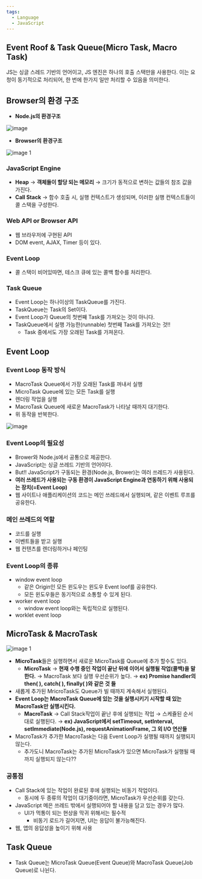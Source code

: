 ```yaml
---
tags:
  - Language
  - JavaScript
---
```

## Event Roof & Task Queue(Micro Task, Macro Task)
JS는 싱글 스레드 기반의 언어이고, JS 엔진은 하나의 호출 스택만을 사용한다.
이는 요청이 동기적으로 처리되어, 한 번에 한가지 일만 처리할 수 있음을 의미한다.

## Browser의 환경 구조
- **Node.js의 환경구조**

![image](https://github.com/SubiYoon/SubiYoon.github.io/assets/117332903/0109b3da-1ea9-4c84-9854-5e59ce94c1b7)

- **Browser의 환경구조**

![image 1](https://github.com/SubiYoon/SubiYoon.github.io/assets/117332903/bfe08600-a445-42b3-96ba-c7c0acb32636)


### JavaScript Engine
- **Heap**
    → **객체들이 할당 되는 메모리**
    → 크기가 동적으로 변하는 값들의 참조 값을 가진다.
- **Call Stack**
    → 함수 호출 시, 실행 컨텍스트가 생성되며, 이러한 실행 컨텍스트들이 콜 스택을 구성한다.

### Web API or Browser API
- 웹 브라우저에 구현된 API
- DOM event, AJAX, Timer 등이 있다.

### Event Loop
- 콜 스택이 비어있따면, 테스크 큐에 있는 콜백 함수를 처리한다.

### Task Queue
- Event Loop는 하나이상의 TaskQueue를 가진다.
- TaskQueue는 Task의 Set이다.
- Event Loop가 Queue의 첫번째 Task를 가져오는 것이 아니다.
- TaskQueue에서 실행 가능한(runnable) 첫번째 Task를 가져오는 것!!
    - Task 중에서도 가장 오래된 Task를 가져온다.

## Event Loop
### Event Loop 동작 방식
- MacroTask Queue에서 가장 오래된 Task를 꺼내서 실행
- MicroTask Queue에 있는 모든 Task를 실행
- 렌더링 작업을 실행
- MacroTask Queue에 새로운 MacroTask가 나타날 때까지 대기한다.
- 위 동작을 반복한다.

![image](https://github.com/SubiYoon/SubiYoon.github.io/assets/117332903/11d04e9f-d0ae-4260-9353-6c01add72ff4)


### Event Loop의 필요성
- Brower와 Node.js에서 공통으로 제공한다.
- JavaScript는 싱글 쓰레드 기반의 언어이다.
- But!! JavaScript가 구동되는 환경(Node.js, Brower)는 여러 쓰레드가 사용된다.
- **여러 쓰레드가 사용되는 구동 환경이 JavaScript Engine과 연동하기 위해 사용되는 장치(=Event Loop)**
- 웹 사이트나 애플리케이션의 코드는 메인 쓰레드에서 실행되며, 같은 이벤트 루프를 공유한다.

### 메인 쓰레드의 역할
- 코드를 실행
- 이벤트들을 받고 실행
- 웹 컨텐츠를 렌더링하거나 페인팅

### Event Loop의 종류
- window event loop
    - 같은 Origin인 모든 윈도우는 윈도우 Event loof를 공유한다.
    - 모든 윈도우들은 동기적으로 소통할 수 있게 된다.
- worker event loop
    - window event loop와는 독립적으로 실행된다.
- worklet event loop

## MicroTask & MacroTask

![image 1](https://github.com/SubiYoon/SubiYoon.github.io/assets/117332903/cc5747da-41b3-45ee-a940-0c63d2d24917)

- **MicroTask**들은 실행하면서 새로운 MicroTask를 Queue에 추가 할수도 있다.
    - **MicroTask**
        → **현재 수행 중인 작업이 끝난 뒤에 이어서 실행될 작업(콜백)을 말한다.**
        → MacroTask 보다 실행 우선순위가 높다.
        → **ex) Promise handler의 then( ), catch( ), finally( )와 같은 것 들**
- 새롭게 추가된 MricroTask도 Queue가 빌 때까지 계속해서 실행된다.
- **Event Loop는 MacroTask Queue에 있는 것을 실행시키기 시작할 때 있는 MacroTask만 실행시킨다.**
    - **MacroTask**
        → Call Stack작업이 끝난 후에 실행되는 작업
        → 스케쥴된 순서대로 실행된다.
        → **ex) JavaScript에서 setTimeout, setInterval, setImmediate(Node.js), requestAnimationFrame, 그 외 I/O 연산들**
- MacroTask가 추가한 MacroTask는 다음 Event Loop가 실행될 때까지 실행되지 않는다.
    - 추가도니 MacroTask는 추가된 MicroTask가 있으면 MicroTask가 실행될 때까지 실행되지 않는다??

### 공통점
- Call Stack에 있는 작업이 완료된 후에 실행되는 비동기 작업이다.
    - 동시에 두 종류의 작업이 대기중이라면, MicroTask가 우선순위를 갖는다.
- JavaScript 메은 쓰레드 밖에서 실행되어야 할 내용을 담고 있는 경우가 많다.
    - UI가 먹통이 되는 현상을 막귀 위해서는 필수적
        - 비동기 로드가 길어지면, UI는 응답이 불가능해진다.
- 웹, 앱의 응답성을 높이기 위해 사용

## Task Queue
- Task Queue는 MicroTask Queue(Event Queue)와 MacroTask Queue(Job Queue)로 나뉜다.
